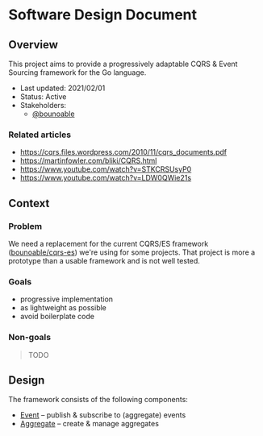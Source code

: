 # Software Design Document

## Overview

This project aims to provide a progressively adaptable CQRS & Event Sourcing
framework for the Go language.

- Last updated: 2021/02/01
- Status: Active
- Stakeholders:
  - [@bounoable](https://github.com/bounoable)

### Related articles

- https://cqrs.files.wordpress.com/2010/11/cqrs_documents.pdf
- https://martinfowler.com/bliki/CQRS.html
- https://www.youtube.com/watch?v=STKCRSUsyP0
- https://www.youtube.com/watch?v=LDW0QWie21s

## Context

### Problem

We need a replacement for the current CQRS/ES framework
([bounoable/cqrs-es](https://github.com/bounoable/cqrs-es)) we're using for some
projects. That project is more a prototype than a usable framework and is not
well tested.

### Goals

- progressive implementation
- as lightweight as possible
- avoid boilerplate code

### Non-goals

> TODO

## Design

The framework consists of the following components:

- [Event](./events.md) – publish & subscribe to (aggregate) events
- [Aggregate](./aggregates.md) – create & manage aggregates
